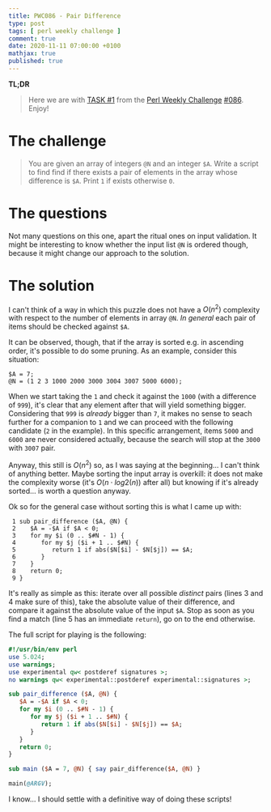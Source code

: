 ```yaml
---
title: PWC086 - Pair Difference
type: post
tags: [ perl weekly challenge ]
comment: true
date: 2020-11-11 07:00:00 +0100
mathjax: true
published: true
---
```


**TL;DR**

> Here we are with [TASK #1][] from the [Perl Weekly Challenge][]
> [#086][]. Enjoy!

# The challenge

> You are given an array of integers `@N` and an integer `$A`. Write a
> script to find find if there exists a pair of elements in the array whose
> difference is `$A`. Print `1` if exists otherwise `0`.

# The questions

Not many questions on this one, apart the ritual ones on input validation.
It might be interesting to know whether the input list `@N` is ordered
though, because it might change our approach to the solution.

# The solution

I can't think of a way in which this puzzle does not have a $O(n^2)$
complexity with respect to the number of elements in array `@N`. *In
general* each pair of items should be checked against `$A`.

It can be observed, though, that if the array is sorted e.g. in ascending
order, it's possible to do some pruning. As an example, consider this
situation:

```
$A = 7;
@N = (1 2 3 1000 2000 3000 3004 3007 5000 6000);
```

When we start taking the `1` and check it against the `1000` (with a
difference of `999`), it's clear that any element after that will yield
something bigger. Considering that `999` is *already* bigger than `7`, it
makes no sense to seach further for a companion to `1` and we can proceed
with the following candidate (`2` in the example). In this specific
arrangement, items `5000` and `6000` are never considered actually, because
the search will stop at the `3000` with `3007` pair.

Anyway, this still is $O(n^2)$ so, as I was saying at the beginning... I
can't think of anything better. Maybe sorting the input array is overkill:
it does not make the complexity worse (it's $O(n \cdot log2(n))$ after all)
but knowing if it's already sorted... is worth a question anyway.

Ok so for the general case without sorting this is what I came up with:

```
 1 sub pair_difference ($A, @N) {
 2    $A = -$A if $A < 0;
 3    for my $i (0 .. $#N - 1) {
 4       for my $j ($i + 1 .. $#N) {
 5          return 1 if abs($N[$i] - $N[$j]) == $A;
 6       }
 7    }
 8    return 0;
 9 }
```

It's really as simple as this: iterate over all possible *distinct* pairs
(lines 3 and 4 make sure of this), take the absolute value of their
difference, and compare it against the absolute value of the input `$A`.
Stop as soon as you find a match (line 5 has an immediate `return`), go on
to the end otherwise.

The full script for playing is the following:

```perl
#!/usr/bin/env perl
use 5.024;
use warnings;
use experimental qw< postderef signatures >;
no warnings qw< experimental::postderef experimental::signatures >;

sub pair_difference ($A, @N) {
   $A = -$A if $A < 0;
   for my $i (0 .. $#N - 1) {
      for my $j ($i + 1 .. $#N) {
         return 1 if abs($N[$i] - $N[$j]) == $A;
      }
   }
   return 0;
}

sub main ($A = 7, @N) { say pair_difference($A, @N) }

main(@ARGV);
```

I know... I should settle with a definitive way of doing these scripts!

[Perl Weekly Challenge]: https://perlweeklychallenge.org/
[#086]: https://perlweeklychallenge.org/blog/perl-weekly-challenge-086/
[TASK #1]: https://perlweeklychallenge.org/blog/perl-weekly-challenge-086/#TASK1
[Perl]: https://www.perl.org/
